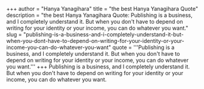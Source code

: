 +++
author = "Hanya Yanagihara"
title = "the best Hanya Yanagihara Quote"
description = "the best Hanya Yanagihara Quote: Publishing is a business, and I completely understand it. But when you don't have to depend on writing for your identity or your income, you can do whatever you want."
slug = "publishing-is-a-business-and-i-completely-understand-it-but-when-you-dont-have-to-depend-on-writing-for-your-identity-or-your-income-you-can-do-whatever-you-want"
quote = '''Publishing is a business, and I completely understand it. But when you don't have to depend on writing for your identity or your income, you can do whatever you want.'''
+++
Publishing is a business, and I completely understand it. But when you don't have to depend on writing for your identity or your income, you can do whatever you want.
